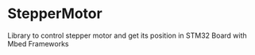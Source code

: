 # StepperMotor
Library to control stepper motor and get its position in STM32 Board with Mbed Frameworks

